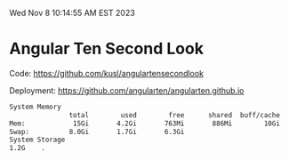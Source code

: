 Wed Nov  8 10:14:55 AM EST 2023

# Angular Ten Second Look

Code: https://github.com/kusl/angulartensecondlook

Deployment: https://github.com/angularten/angularten.github.io

```bash
System Memory
               total        used        free      shared  buff/cache   available
Mem:            15Gi       4.2Gi       763Mi       886Mi        10Gi       9.9Gi
Swap:          8.0Gi       1.7Gi       6.3Gi
System Storage
1.2G	.
